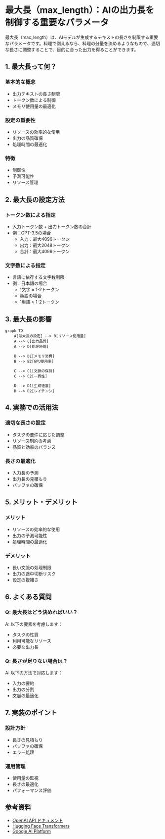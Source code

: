 # 最大長（max_length）：AIの出力長を制御する重要なパラメータ

最大長（max_length）は、AIモデルが生成するテキストの長さを制限する重要なパラメータです。料理で例えるなら、料理の分量を決めるようなもので、適切な長さに調整することで、目的に合った出力を得ることができます。

## 1. 最大長って何？

### 基本的な概念
- 出力テキストの長さ制限
- トークン数による制御
- メモリ使用量の最適化

### 設定の重要性
- リソースの効率的な使用
- 出力の品質確保
- 処理時間の最適化

### 特徴
- 制御性
- 予測可能性
- リソース管理

## 2. 最大長の設定方法

### トークン数による指定
- 入力トークン数 + 出力トークン数の合計
- 例：GPT-3.5の場合
  - 入力：最大4096トークン
  - 出力：最大2048トークン
  - 合計：最大4096トークン

### 文字数による指定
- 言語に依存する文字数制限
- 例：日本語の場合
  - 1文字 ≈ 1-2トークン
  - 英語の場合
  - 1単語 ≈ 1-2トークン

## 3. 最大長の影響

```mermaid
graph TD
    A[最大長の設定] --> B[リソース使用量]
    A --> C[出力品質]
    A --> D[処理時間]
    
    B --> B1[メモリ消費]
    B --> B2[GPU使用率]
    
    C --> C1[文脈の保持]
    C --> C2[一貫性]
    
    D --> D1[生成速度]
    D --> D2[レイテンシ]
```

## 4. 実務での活用法

### 適切な長さの設定
- タスクの要件に応じた調整
- リソース制約の考慮
- 品質と効率のバランス

### 長さの最適化
- 入力長の予測
- 出力長の見積もり
- バッファの確保

## 5. メリット・デメリット

### メリット
- リソースの効率的な使用
- 出力の予測可能性
- 処理時間の最適化

### デメリット
- 長い文脈の処理制限
- 出力の途中切断リスク
- 設定の複雑さ

## 6. よくある質問

### Q: 最大長はどう決めればいい？
A: 以下の要素を考慮します：
- タスクの性質
- 利用可能なリソース
- 必要な出力長

### Q: 長さが足りない場合は？
A: 以下の方法で対応します：
- 入力の要約
- 出力の分割
- 文脈の最適化

## 7. 実装のポイント

### 設計方針
- 長さの見積もり
- バッファの確保
- エラー処理

### 運用管理
- 使用量の監視
- 長さの最適化
- パフォーマンス評価

## 参考資料

- [OpenAI API ドキュメント](https://platform.openai.com/docs/api-reference/completions/create)
- [Hugging Face Transformers](https://huggingface.co/docs/transformers/main_classes/model)
- [Google AI Platform](https://cloud.google.com/ai-platform) 
